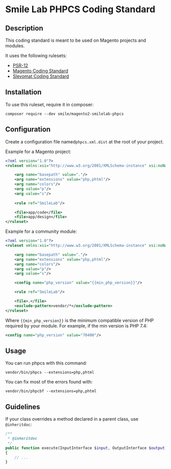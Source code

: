 # Smile Lab PHPCS Coding Standard

## Description

This coding standard is meant to be used on Magento projects and modules.

It uses the following rulesets:

- [PSR-12](https://www.php-fig.org/psr/psr-12/)
- [Magento Coding Standard](https://github.com/magento/magento-coding-standard)
- [Slevomat Coding Standard](https://github.com/slevomat/coding-standard)

## Installation

To use this ruleset, require it in composer:

```shell
composer require --dev smile/magento2-smilelab-phpcs
```

## Configuration

Create a configuration file named`phpcs.xml.dist` at the root of your project.

Example for a Magento project:

```xml
<?xml version="1.0"?>
<ruleset xmlns:xsi="http://www.w3.org/2001/XMLSchema-instance" xsi:noNamespaceSchemaLocation="vendor/squizlabs/php_codesniffer/phpcs.xsd">

    <arg name="basepath" value="."/>
    <arg name="extensions" value="php,phtml"/>
    <arg name="colors"/>
    <arg value="p"/>
    <arg value="s"/>
    
    <rule ref="SmileLab"/>

    <file>app/code</file>
    <file>app/design</file>
</ruleset>
```

Example for a community module:

```xml
<?xml version="1.0"?>
<ruleset xmlns:xsi="http://www.w3.org/2001/XMLSchema-instance" xsi:noNamespaceSchemaLocation="vendor/squizlabs/php_codesniffer/phpcs.xsd">

    <arg name="basepath" value="."/>
    <arg name="extensions" value="php,phtml"/>
    <arg name="colors"/>
    <arg value="p"/>
    <arg value="s"/>

    <config name="php_version" value="{{min_php_version}}"/>

    <rule ref="SmileLab"/>

    <file>.</file>
    <exclude-pattern>vendor/*</exclude-pattern>
</ruleset>
```

Where `{{min_php_version}}` is the minimum compatible version of PHP required by your module.
For example, if the min version is PHP 7.4:

```xml
<config name="php_version" value="70400"/>
```

## Usage

You can run phpcs with this command:

```shell
vendor/bin/phpcs --extensions=php,phtml
```

You can fix most of the errors found with:

```shell
vendor/bin/phpcbf --extensions=php,phtml
```

## Guidelines

If your class overrides a method declared in a parent class, use `@inheritdoc`:

```php
/**
 * @inheritdoc
 */
public function execute(InputInterface $input, OutputInterface $output): int
{
    // ...
}
```
